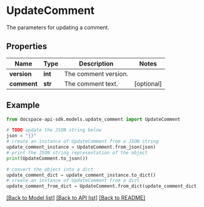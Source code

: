 # UpdateComment
The parameters for updating a comment.

## Properties

Name | Type | Description | Notes
------------ | ------------- | ------------- | -------------
**version** | **int** | The comment version. | 
**comment** | **str** | The comment text. | [optional] 

## Example

```python
from docspace-api-sdk.models.update_comment import UpdateComment

# TODO update the JSON string below
json = "{}"
# create an instance of UpdateComment from a JSON string
update_comment_instance = UpdateComment.from_json(json)
# print the JSON string representation of the object
print(UpdateComment.to_json())

# convert the object into a dict
update_comment_dict = update_comment_instance.to_dict()
# create an instance of UpdateComment from a dict
update_comment_from_dict = UpdateComment.from_dict(update_comment_dict)
```
[[Back to Model list]](../README.md#documentation-for-models) [[Back to API list]](../README.md#documentation-for-api-endpoints) [[Back to README]](../README.md)


